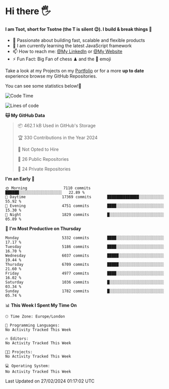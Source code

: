 # Hi there :raised_hand_with_fingers_splayed:
#### I am Tsot, short for Tsotne (the T is silent :wink:). I build & break things :space_invader:
- :telescope: Passionate about building fast, scalable and flexible products
- :seedling: I am currently learning the latest JavaScript framework 
- :mailbox: How to reach me: [@My LinkedIn](https://www.linkedin.com/in/tsotne-gvadzabia/) or [@My Website](https://tsotne.co.uk/contact)
- :zap: Fun Fact: Big Fan of chess ♟ and the 👾 emoji

Take a look at my Projects on my [Portfolio](https://tsotne.co.uk/) or for a more **up to date** experience browse my GitHub Repositories.

You can see some statistics below!:space_invader:
<!--START_SECTION:waka-->
![Code Time](http://img.shields.io/badge/Code%20Time-761%20hrs%202%20mins-blue)

![Lines of code](https://img.shields.io/badge/From%20Hello%20World%20I%27ve%20Written-11.4%20million%20lines%20of%20code-blue)

**🐱 My GitHub Data** 

> 📦 462.1 kB Used in GitHub's Storage 
 > 
> 🏆 330 Contributions in the Year 2024
 > 
> 🚫 Not Opted to Hire
 > 
> 📜 26 Public Repositories 
 > 
> 🔑 24 Private Repositories 
 > 
**I'm an Early 🐤** 

```text
🌞 Morning                7110 commits        ██████░░░░░░░░░░░░░░░░░░░   22.89 % 
🌆 Daytime                17369 commits       ██████████████░░░░░░░░░░░   55.92 % 
🌃 Evening                4751 commits        ████░░░░░░░░░░░░░░░░░░░░░   15.30 % 
🌙 Night                  1829 commits        █░░░░░░░░░░░░░░░░░░░░░░░░   05.89 % 
```
📅 **I'm Most Productive on Thursday** 

```text
Monday                   5332 commits        ████░░░░░░░░░░░░░░░░░░░░░   17.17 % 
Tuesday                  5186 commits        ████░░░░░░░░░░░░░░░░░░░░░   16.70 % 
Wednesday                6037 commits        █████░░░░░░░░░░░░░░░░░░░░   19.44 % 
Thursday                 6709 commits        █████░░░░░░░░░░░░░░░░░░░░   21.60 % 
Friday                   4977 commits        ████░░░░░░░░░░░░░░░░░░░░░   16.02 % 
Saturday                 1036 commits        █░░░░░░░░░░░░░░░░░░░░░░░░   03.34 % 
Sunday                   1782 commits        █░░░░░░░░░░░░░░░░░░░░░░░░   05.74 % 
```


📊 **This Week I Spent My Time On** 

```text
🕑︎ Time Zone: Europe/London

💬 Programming Languages: 
No Activity Tracked This Week

🔥 Editors: 
No Activity Tracked This Week

🐱‍💻 Projects: 
No Activity Tracked This Week

💻 Operating System: 
No Activity Tracked This Week
```


 Last Updated on 27/02/2024 01:17:02 UTC
<!--END_SECTION:waka-->
